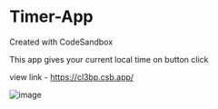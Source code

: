 # Timer-App
Created with CodeSandbox

This app gives your current local time on button click

view link - https://cl3bp.csb.app/

![image](https://user-images.githubusercontent.com/82470912/124607677-12380f80-de3c-11eb-8da0-a5a358323b46.png)

